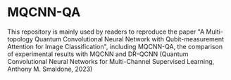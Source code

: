 # MQCNN-QA

This repository is mainly used by readers to reproduce the paper "A Multi-topology Quantum Convolutional Neural Network with Qubit-measurement Attention for Image Classification", including MQCNN-QA,  the comparison of experimental results with MQCNN and DR-QCNN (Quantum Convolutional Neural Networks for Multi-Channel Supervised Learning, Anthony M. Smaldone, 2023)
